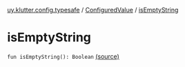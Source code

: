[uy.klutter.config.typesafe](../index.md) / [ConfiguredValue](index.md) / [isEmptyString](.)


# isEmptyString

`fun isEmptyString(): Boolean` [(source)](https://github.com/kohesive/klutter/blob/master/config-typesafe-jdk6/src/main/kotlin/uy/klutter/config/typesafe/TypesafeConfig_Ext.kt#L122)


